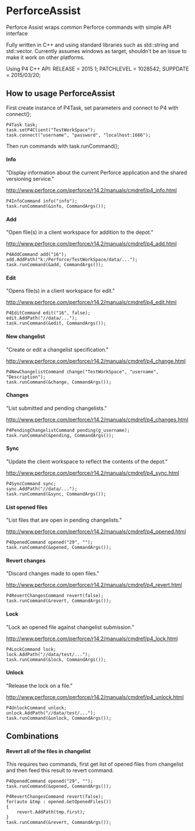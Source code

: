 # PerforceAssist
Perforce Assist wraps common Perforce commands with simple API interface

Fully written in C++ and using standard libraries such as std::string and std::vector. Currently assumes windows as target, shouldn't be an issue to make it work on other platforms.

Using P4 C++ API:
RELEASE = 2015 1;
PATCHLEVEL = 1028542;
SUPPDATE = 2015/03/20;

## How to usage PerforceAssist

First create instance of P4Task, set parameters and connect to P4 with connect();

	P4Task task;
	task.setP4Client("TestWorkSpace");
	task.connect("username", "password", "localhost:1666");
	
Then run commands with task.runCommand();

#### Info
"Display information about the current Perforce application and the shared versioning service."

http://www.perforce.com/perforce/r14.2/manuals/cmdref/p4_info.html

	P4InfoCommand info("info");
	task.runCommand(&info, CommandArgs());

#### Add
"Open file(s) in a client workspace for addition to the depot."

http://www.perforce.com/perforce/r14.2/manuals/cmdref/p4_add.html

	P4AddCommand add("16");
	add.AddPath("k:/Perforce/TestWorkSpace/data/...");
	task.runCommand(&add, CommandArgs());

#### Edit
"Opens file(s) in a client workspace for edit."

http://www.perforce.com/perforce/r14.2/manuals/cmdref/p4_edit.html

	P4EditCommand edit("16", false);
	edit.AddPath("//data/...");
	task.runCommand(&edit, CommandArgs());

#### New changelist
"Create or edit a changelist specification."

http://www.perforce.com/perforce/r14.2/manuals/cmdref/p4_change.html

	P4NewChangelistCommand change("TestWorkSpace", "username", "Description");
	task.runCommand(&change, CommandArgs());

#### Changes
"List submitted and pending changelists."

http://www.perforce.com/perforce/r14.2/manuals/cmdref/p4_changes.html

	P4PendingChangelistCommand pending(g_username);
	task.runCommand(&pending, CommandArgs());

#### Sync
"Update the client workspace to reflect the contents of the depot."

http://www.perforce.com/perforce/r14.2/manuals/cmdref/p4_sync.html

	P4SyncCommand sync;
	sync.AddPath("//data/...");
	task.runCommand(&sync, CommandArgs());

#### List opened files
"List files that are open in pending changelists."

http://www.perforce.com/perforce/r14.2/manuals/cmdref/p4_opened.html

	P4OpenedCommand opened("29", "");
	task.runCommand(&opened, CommandArgs());

#### Revert changes
"Discard changes made to open files."

http://www.perforce.com/perforce/r14.2/manuals/cmdref/p4_revert.html

	P4RevertChangesCommand revert(false);
	task.runCommand(&revert, CommandArgs());

#### Lock
"Lock an opened file against changelist submission."

http://www.perforce.com/perforce/r14.2/manuals/cmdref/p4_lock.html

	P4LockCommand lock;
	lock.AddPath("//data/test/...");
	task.runCommand(&lock, CommandArgs());

#### Unlock
"Release the lock on a file."

http://www.perforce.com/perforce/r14.2/manuals/cmdref/p4_unlock.html

	P4UnlockCommand unlock;
	unlock.AddPath("//data/test/...");
	task.runCommand(&unlock, CommandArgs());
	
## Combinations

#### Revert all of the files in changelist

This requires two commands, first get list of opened files from changelist and then feed this result to revert command.

	P4OpenedCommand opened("29", "");
	task.runCommand(&opened, CommandArgs());
	
	P4RevertChangesCommand revert(false);
	for(auto &tmp : opened.GetOpenedFiles())
	{
		revert.AddPath(tmp.first);
	}
	task.runCommand(&revert, CommandArgs());
